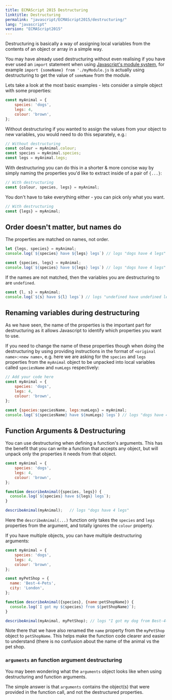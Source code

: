 ```yaml
---
title: ECMAScript 2015 Destructuring
linktitle: Destructuring
permalink: "javascript/ECMAScript2015/destructuring/"
lang: "javascript"
version: "ECMAScript2015"
---
```


Destructuring is basically a way of assigning local variables from the contents 
of an object or array in a simple way.

You may have already used destructuring without even realising if you have ever
used an `import` statement when using
[Javascript's module system](/javascript/ECMAScript2015/modules/), for example
`import {someName} from './myModule.js` is actually using destructuring to get
the value of `someName` from the module.

Lets take a look at the most basic examples - lets consider a simple object with
some properties:

```javascript
const myAnimal = {
    species: 'dogs',
    legs: 4,
    colour: 'brown',
};
```

Without destructuring if you wanted to assign the values from your object to
new variables, you would need to do this separately, e.g.:

```javascript
// Without destructuring
const colour = myAnimal.colour;
const species = myAnimal.species;
const legs = myAnimal.legs;
```

With destructuring you can do this in a shorter & more concise way by simply
naming the properties you'd like to extract inside of a pair of `{...}`:

```javascript
// With destructuring
const {colour, species, legs} = myAnimal;
```

You don't have to take everything either - you can pick only what you want.

```javascript
// With destructuring
const {legs} = myAnimal;
```

## Order doesn't matter, but names do

The properties are matched on names, not order.

```javascript
let {legs, species} = myAnimal;
console.log(`${species} have ${legs} legs`) // logs "dogs have 4 legs"
```

```javascript
const {species, legs} = myAnimal;
console.log(`${species} have ${legs} legs`) // logs "dogs have 4 legs"
```

If the names are not matched, then the variables you are destructuring to are
`undefined`.

```javascript
const {l, s} = myAnimal;
console.log(`${s} have ${l} legs`) // logs "undefined have undefined legs"
```

## Renaming variables during destructuring

As we have seen, the name of the properties is the important part for
destructuring as it allows Javascript to identify which properties you want to
use.

If you need to change the name of these properties though when doing the
destructuring by using providing instructions in the format of
`<original name>:<new name>`, e.g. here we are asking for the `species` and
`legs` properties from the `myAnimal` object to be unpacked into local
variables called `speciesName` and `numLegs` respectively:

```javascript
// Add your code here
const myAnimal = {
    species: 'dogs',
    legs: 4,
    colour: 'brown',
};

const {species:speciesName, legs:numLegs} = myAnimal;
console.log(`${speciesName} have ${numLegs} legs`) // logs "dogs have 4 legs"
```

## Function Arguments & Destructuring

You can use destructuring when defining a function's arguments. This has the
benefit that you can write a function that accepts any object, but will unpack
only the properties it needs from that object.

```javascript
const myAnimal = {
    species: 'dogs',
    legs: 4,
    colour: 'brown',
};

function describeAnimal({species, legs}) {
  console.log(`${species} have ${legs} legs`);
}

describeAnimal(myAnimal);   // logs "dogs have 4 legs"
```

Here the `describeAnimal(...)` function only takes the `species` and `legs`
properties from the argument, and totally ignores the `colour` property.

If you have multiple objects, you can have multiple destructuring arguments:

```javascript
const myAnimal = {
    species: 'dogs',
    legs: 4,
    colour: 'brown',
};

const myPetShop = {
  name: 'Best-4-Pets',
  city: 'London',
};

function describeAnimal({species}, {name:petShopName}) {
  console.log(`I got my ${species} from ${petShopName}`);
}

describeAnimal(myAnimal, myPetShop); // logs "I got my dog from Best-4-pets"
```

Note there that we have also renamed the `name` property from the `myPetShop`
object to `petShopName`. This helps make the function code clearer and easier
to understand (there is no confusion about the name of the animal vs the
pet shop.

### `arguments` an function argument destructuring

You may been wondering what the `arguments` object looks like when using
destructuring and function arguments.

The simple answer is that `arguments` contains the object(s) that were provided
in the function call, and not the destructured properties.
